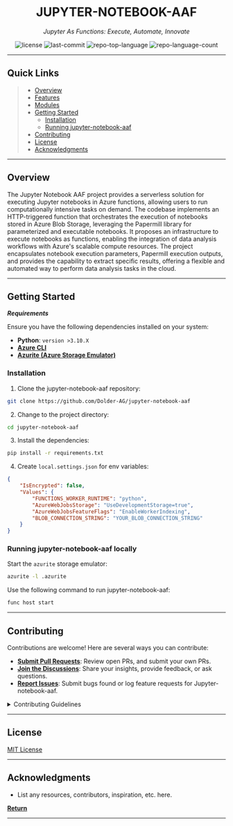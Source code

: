 <p align="center">
    <h1 align="center">JUPYTER-NOTEBOOK-AAF</h1>
</p>
<p align="center">
    <em>Jupyter As Functions: Execute, Automate, Innovate</em>
</p>
<p align="center">
	<img src="https://img.shields.io/github/license/Dolder-AG/jupyter-notebook-aaf?style=default&color=0080ff" alt="license">
	<img src="https://img.shields.io/github/last-commit/Dolder-AG/jupyter-notebook-aaf?style=default&color=0080ff" alt="last-commit">
	<img src="https://img.shields.io/github/languages/top/Dolder-AG/jupyter-notebook-aaf?style=default&color=0080ff" alt="repo-top-language">
	<img src="https://img.shields.io/github/languages/count/Dolder-AG/jupyter-notebook-aaf?style=default&color=0080ff" alt="repo-language-count">
<p>
<p align="center">
	<!-- default option, no dependency badges. -->
</p>
<hr>

## Quick Links

> -   [ Overview](#-overview)
> -   [ Features](#-features)
> -   [ Modules](#-modules)
> -   [ Getting Started](#-getting-started)
>     -   [ Installation](#-installation)
>     -   [ Running jupyter-notebook-aaf](#-running-jupyter-notebook-aaf)
> -   [ Contributing](#-contributing)
> -   [ License](#-license)
> -   [ Acknowledgments](#-acknowledgments)

---

## Overview

The Jupyter Notebook AAF project provides a serverless solution for executing Jupyter notebooks in Azure functions, allowing users to run computationally intensive tasks on demand. The codebase implements an HTTP-triggered function that orchestrates the execution of notebooks stored in Azure Blob Storage, leveraging the Papermill library for parameterized and executable notebooks. It proposes an infrastructure to execute notebooks as functions, enabling the integration of data analysis workflows with Azure's scalable compute resources. The project encapsulates notebook execution parameters, Papermill execution outputs, and provides the capability to extract specific results, offering a flexible and automated way to perform data analysis tasks in the cloud.

---

## Getting Started

**_Requirements_**

Ensure you have the following dependencies installed on your system:

-   **Python**: `version >3.10.X`
-   **[Azure CLI](https://learn.microsoft.com/en-us/cli/azure/)**
-   **[Azurite (Azure Storage Emulator)](https://learn.microsoft.com/en-us/azure/storage/common/storage-use-azurite?tabs=visual-studio%2Cblob-storage)**

### Installation

1. Clone the jupyter-notebook-aaf repository:

```sh
git clone https://github.com/Dolder-AG/jupyter-notebook-aaf
```

2. Change to the project directory:

```sh
cd jupyter-notebook-aaf
```

3. Install the dependencies:

```sh
pip install -r requirements.txt
```

4. Create `local.settings.json` for env variables:

```json
{
    "IsEncrypted": false,
    "Values": {
        "FUNCTIONS_WORKER_RUNTIME": "python",
        "AzureWebJobsStorage": "UseDevelopmentStorage=true",
        "AzureWebJobsFeatureFlags": "EnableWorkerIndexing",
        "BLOB_CONNECTION_STRING": "YOUR_BLOB_CONNECTION_STRING"
    }
}
```

### Running jupyter-notebook-aaf locally

Start the `azurite` storage emulator:

```sh
azurite -l .azurite
```

Use the following command to run jupyter-notebook-aaf:

```sh
func host start
```

---

## Contributing

Contributions are welcome! Here are several ways you can contribute:

-   **[Submit Pull Requests](https://github/Dolder-AG/jupyter-notebook-aaf/blob/main/CONTRIBUTING.md)**: Review open PRs, and submit your own PRs.
-   **[Join the Discussions](https://github/Dolder-AG/jupyter-notebook-aaf/discussions)**: Share your insights, provide feedback, or ask questions.
-   **[Report Issues](https://github/Dolder-AG/jupyter-notebook-aaf/issues)**: Submit bugs found or log feature requests for Jupyter-notebook-aaf.

<details closed>
    <summary>Contributing Guidelines</summary>

1. **Fork the Repository**: Start by forking the project repository to your GitHub account.
2. **Clone Locally**: Clone the forked repository to your local machine using a Git client.
    ```sh
    git clone https://github.com/Dolder-AG/jupyter-notebook-aaf
    ```
3. **Create a New Branch**: Always work on a new branch, giving it a descriptive name.
    ```sh
    git checkout -b new-feature-x
    ```
4. **Make Your Changes**: Develop and test your changes locally.
5. **Commit Your Changes**: Commit with a clear message describing your updates.
    ```sh
    git commit -m 'Implemented new feature x.'
    ```
6. **Push to GitHub**: Push the changes to your forked repository.
    ```sh
    git push origin new-feature-x
    ```
7. **Submit a Pull Request**: Create a PR against the original project repository. Clearly describe the changes and their motivations.

Once your PR is reviewed and approved, it will be merged into the main branch.

</details>

---

## License

[MIT License](./LICENSE.TXT)

---

## Acknowledgments

-   List any resources, contributors, inspiration, etc. here.

[**Return**](#-quick-links)

---
